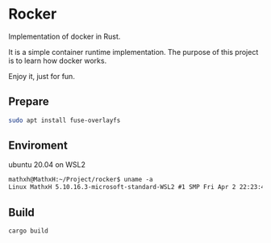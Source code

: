 # Rocker

Implementation of docker in Rust. 

It is a simple container runtime implementation. The purpose of this project is to learn how docker works.
			   
Enjoy it, just for fun.

## Prepare

```bash
sudo apt install fuse-overlayfs
```

## Enviroment

ubuntu 20.04 on WSL2

```txt
mathxh@MathxH:~/Project/rocker$ uname -a
Linux MathxH 5.10.16.3-microsoft-standard-WSL2 #1 SMP Fri Apr 2 22:23:49 UTC 2021 x86_64 x86_64 x86_64 GNU/Linux
```

## Build

```bash
cargo build
```
